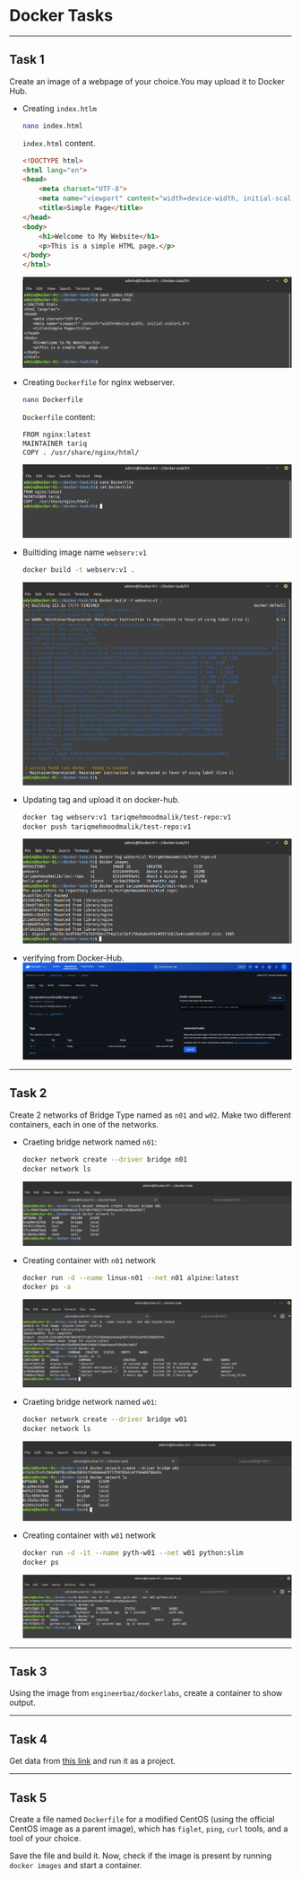 # Docker Tasks

---

## Task 1
Create an image of a webpage of your choice.You may upload it to Docker Hub.
- Creating `index.htlm`
  ```bash
  nano index.html
  ```
  
  `index.html` content.
  ```html
  <!DOCTYPE html>
  <html lang="en">
  <head>
      <meta charset="UTF-8">
      <meta name="viewport" content="width=device-width, initial-scale=1.0">
      <title>Simple Page</title>
  </head>
  <body>
      <h1>Welcome to My Website</h1>
      <p>This is a simple HTML page.</p>
  </body>
  </html>
  ```    
  ![01](01.png)
     
- Creating `Dockerfile` for nginx webserver.
  ```bash
  nano Dockerfile
  ```
  `Dockerfile` content:
  ```
  FROM nginx:latest
  MAINTAINER tariq
  COPY . /usr/share/nginx/html/
  ```
  ![02](02.png)

- Builtiding image name `webserv:v1`
  ```bash
  docker build -t webserv:v1 .
  ```
  ![03](03.png)
  
- Updating tag and upload it on docker-hub.
  ```bash
  docker tag webserv:v1 tariqmehmoodmalik/test-repo:v1
  docker push tariqmehmoodmalik/test-repo:v1
  ```
  ![04](04.png)

- verifying from Docker-Hub.        
  ![05](05.png)
  
---

## Task 2
Create 2 networks of Bridge Type named as `n01` and `w02`. Make two different containers, each in one of the networks.
- Craeting bridge network named `n01`:
  ```bash
  docker network create --driver bridge n01
  docker network ls
  ```
  ![21](images/21.png)
  
- Creating container with `n01` network
  ```bash
  docker run -d --name linux-n01 --net n01 alpine:latest
  docker ps -a
  ```
  ![23](images/23.png)
  
- Craeting bridge network named `w01`:
  ```bash
  docker network create --driver bridge w01
  docker network ls
  ```    
  ![22](images/22.png)
  
- Creating container with `w01` network
  ```bash
  docker run -d -it --name pyth-w01 --net w01 python:slim
  docker ps
  ```
  ![24](images/24.png)
  

---

## Task 3
Using the image from `engineerbaz/dockerlabs`, create a container to show output.

---

## Task 4
Get data from [this link](https://github.com/engineerbaz/DevOps-B07-TrainingCourse/blob/main/learningTasks/project-todoList.md) and run it as a project.

---

## Task 5
Create a file named `Dockerfile` for a modified CentOS (using the official CentOS image as a parent image), which has `figlet`, `ping`, `curl` tools, and a tool of your choice.

Save the file and build it. Now, check if the image is present by running `docker images` and start a container.
